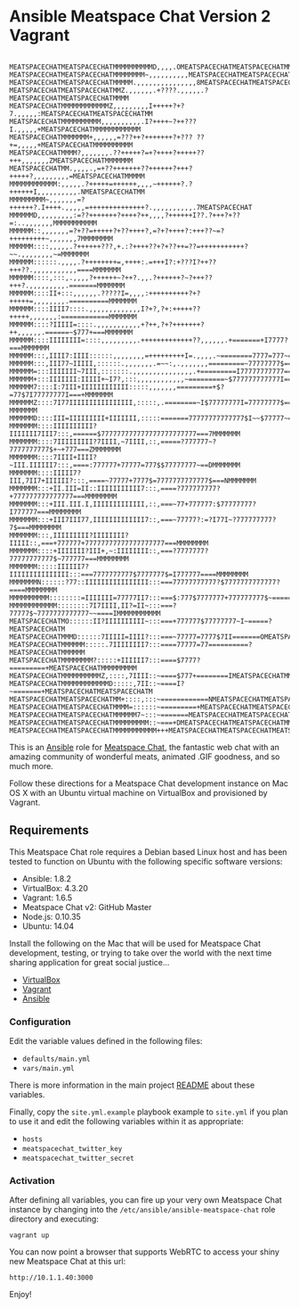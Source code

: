 # Ansible Meatspace Chat Version 2 Vagrant

```

MEATSPACECHATMEATSPACECHATMMMMMMMMMMD,,,,.OMEATSPACECHATMEATSPACECHATMMMMMMMMMMM
MEATSPACECHATMEATSPACECHATMMMMMMMM~,,,,,,,,,,MEATSPACECHATMEATSPACECHATMMMMMMMMM
MEATSPACECHATMEATSPACECHATMMMMM.,,,,,,,,,,,,,,,8MEATSPACECHATMEATSPACECHATMMMMMM
MEATSPACECHATMEATSPACECHATMMZ.,,,,,,.+????.,,,,,.?MEATSPACECHATMEATSPACECHATMMMM
MEATSPACECHATMMMMMMMMMMMMZ,,,,,,,,,I+++++?+?7.,,,,,:MEATSPACECHATMEATSPACECHATMM
MEATSPACECHATMMMMMMMMMM,,,,,,,,,,.I?++++~?++???I.,,,,,+MEATSPACECHATMMMMMMMMMMMM
MEATSPACECHATMMMMMMM+,,,,,,=???++?+++++++?+??? ??+=,,,,,+MEATSPACECHATMMMMMMMMMM
MEATSPACECHATMMMM?,,,,,,,.??+++++?=+?++++?+++++??+++,,,,,,,ZMEATSPACECHATMMMMMMM
MEATSPACECHATMM.,,,,.,=+??+++++++??++++++?+++?+++++?,,,,,,,,,=MEATSPACECHATMMMMM
MMMMMMMMMMMM:,,,,,.?+++++=++++++,,,,~++++++?.?++++++I,,,,,,,,,,.NMEATSPACECHATMM
MMMMMMMMM~,,,,,,,=?++++++?.I++++.,,,,,=++++++++++++++?.,,,,,,,,,,.7MEATSPACECHAT
MMMMMMD,,,,,,,,,:=??+++++++?++++?++,,,,?++++++I??.?+++?+??=:..,,,,,,,MMMMMMMMMMM
MMMMMM::,,,,,,,=?+??=+++++?+??++++?,=?+?++++?:+++??~=?+++++++++~,,,,,,,7MMMMMMMM
MMMMMM::::,,,,,.?++++++???,+.:?++++??+?+??++=??=+++++++++++?~~.,,,,,,,,~=MMMMMMM
MMMMMM::::::.,,,,.?++++++++=,++++:.=+++I?:+???I?++??+++??.,,,,,,,,,,,====MMMMMMM
MMMMMM::::,:::,.,,,,?++++++~?++?.,,.?++++++?~?+++??+++?.,,,,,,,,,.=======MMMMMMM
MMMMMM::::II+:::,,,,,,.?????I=,,,,:++++++++++?+?+++++=,,,,,,,,.==========MMMMMMM
MMMMMM::::IIII7::::.,,,,,,,,,,,,,I?+?,?+:+++++??+++++,,,,,,,:============MMMMMMM
MMMMMM::::?IIIII=::::.,,,,,,,,,,,+?++,?+?+++++++?++,,,,,,.======~$777+===MMMMMMM
MMMMMM::::IIIIIIII=::::,,,,,,,,,.+++++++++++++??,,,,,,.+=======+I7777?===MMMMMMM
MMMMMM:::,IIII7:IIII::::::,,,,,,,,=+++++++++I=.,,,,.~========7777=777~===MMMMMMM
MMMMMM:::,III77~IIIII,::::::.,,,,,,,.=~~:,.,,,,,,,=========~77777777$====MMMMMMM
MMMMMM=:::IIIIIII~7III,:::::::.,,,,,,,,,,,,,,,.+=========I77777777777====MMMMMMM
MMMMMM+:::IIIIIII:IIIII+~I7?,:::,,,,,,,,,,,,~=========~$777777777777I====MMMMMMM
MMMMMM7::::I:7III+IIIIIIIIIIII:::::,,,,,,,=========+$?=77$7I77777777I===+MMMMMMM
MMMMMMZ::::7I77IIIIIIIIIIIIIIII,:::::,.========~I$77777777I=77777777$===?MMMMMMM
MMMMMMD::::III=IIIIIIIII+IIIIIII,:::::=======77777777777777$I~~$77777~==7MMMMMMM
MMMMMMM::::IIIIIIIIII?IIIIIII7III7:::,======$777777777777777777777777===7MMMMMMM
MMMMMMM::::7IIIIIIIII?7IIII,~7IIII,::,=====?777777~?7777777777$+~+777===ZMMMMMMM
MMMMMMM::::7IIII+IIII?~III.IIIIII7:::,====:777777+77777=777$$77777777~==DMMMMMMM
MMMMMMM::::IIIII7?III,7II7+IIIIII?:::,====~77777+7777$=7777777777777$===NMMMMMMM
MMMMMMM:::+II.III=II::IIIIIIIIIII7:::,====?777777777?+777777777777777===MMMMMMMM
MMMMMMM:::+III.III.I,IIIIIIIIIIIII,::,===~77+777777:$77777777?I777777===MMMMMMMM
MMMMMMM:::+III7III77,IIIIIIIIIIIII7::,===~77777?:=?I77I~?777777777?7$===MMMMMMMM
MMMMMMM:::,IIIIIIIII?IIIIIIII?IIIII::,===+777777+77777777777777777777===MMMMMMMM
MMMMMMM::::+IIIIIII?III+,~:IIIIIIII::,===?7777777?77777777777$~777777===MMMMMMMM
MMMMMMM:::::IIIIII7?IIIIIIIIIIIIIII:::===7777777777$7777777$=I777777====MMMMMMMM
MMMMMMMN::::::?77::IIIIIIIIIIIIIIII:::===77777777777?$7777777777777?====MMMMMMMM
MMMMMMMMMM::::::::=IIIIIII=77777II7:::===$:777$7777777+777777777$~=====DMMMMMMMM
MMMMMMMMMMMM::::::::7I7IIII,II?=II~:::===?77777$~7777777777777~~====IMMMMMMMMMMM
MEATSPACECHATMO::::::II?IIIIIIIIII~:::===+777777$77777777~I~=====?MEATSPACECHATM
MEATSPACECHATMMMD::::::7IIIII=IIII?:::===~77777=7777$7II=======OMEATSPACECHATMMM
MEATSPACECHATMMMMMM:::::.7IIIIIIII7:::====77777=77==========?MEATSPACECHATMMMMMM
MEATSPACECHATMMMMMMMM?:::::+IIIIII7:::====$7777?=========+MEATSPACECHATMMMMMMMMM
MEATSPACECHATMMMMMMMMMMZ,::::,7IIII::~====$777+========IMEATSPACECHATMMMMMMMMMMM
MEATSPACECHATMMMMMMMMMMMMD:::::,7II::~====I?~=======+MEATSPACECHATMEATSPACECHATM
MEATSPACECHATMEATSPACECHATMM+::::,:::~============NMEATSPACECHATMEATSPACECHATMMM
MEATSPACECHATMEATSPACECHATMMMM=::::::~=========+MEATSPACECHATMEATSPACECHATMMMMMM
MEATSPACECHATMEATSPACECHATMMMMMM7~:::~=======MEATSPACECHATMEATSPACECHATMMMMMMMMM
MEATSPACECHATMEATSPACECHATMMMMMMMMM::~===+DMEATSPACECHATMEATSPACECHATMMMMMMMMMMM
MEATSPACECHATMEATSPACECHATMMMMMMMMMMM+++MEATSPACECHATMEATSPACECHATMEATSPACECHATM

```

This is an [Ansible](http://www.ansible.com/) role for
[Meatspace Chat](https://github.com/meatspaces/meatspace_chat), the fantastic
web chat with an amazing community of wonderful meats, animated .GIF goodness,
and so much more.

Follow these directions for a Meatspace Chat development instance on Mac OS X
with an Ubuntu virtual machine on VirtualBox and provisioned by Vagrant.

## Requirements

This Meatspace Chat role requires a Debian based Linux host and has been
tested to function on Ubuntu with the following specific software versions:

* Ansible: 1.8.2
* VirtualBox: 4.3.20
* Vagrant: 1.6.5
* Meatspace Chat v2: GitHub Master
* Node.js: 0.10.35
* Ubuntu: 14.04

Install the following on the Mac that will be used for Meatspace Chat
development, testing, or trying to take over the world with the next time
sharing application for great social justice...

* [VirtualBox](https://www.virtualbox.org/)
* [Vagrant](http://www.vagrantup.com/)
* [Ansible](http://www.ansibleworks.com/docs/intro_installation.html)

### Configuration

Edit the variable values defined in the following files:

* `defaults/main.yml`
* `vars/main.yml`

There is more information in the main project [README](README.md) about
these variables.

Finally, copy the `site.yml.example` playbook example to `site.yml` if you
plan to use it and edit the following variables within it as appropriate:

* `hosts`
* `meatspacechat_twitter_key`
* `meatspacechat_twitter_secret`

### Activation

After defining all variables, you can fire up your very own Meatspace Chat
instance by changing into the `/etc/ansible/ansible-meatspace-chat` role
directory and executing:

```
vagrant up
```

You can now point a browser that supports WebRTC to access your shiny new
Meatspace Chat at this url:

```
http://10.1.1.40:3000
```

Enjoy!
